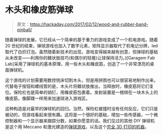 # 木头和橡皮筋弹球

> 原文：<https://hackaday.com/2017/02/12/wood-and-rubber-band-pinball/>

随着弹球的发展，它已经从一个简单的基于重力的游戏变成了一个机电游戏。随着 20 世纪的结束，弹球游戏也加入了数字元素，矩阵显示器取代了机电记分牌，led 取代了白炽灯泡。虽然随着新技术的出现，游戏变得越来越有创意，但弹球的基础从未改变——利用你的鳍状肢技巧(和偶尔的轻推)让球保持活力。)[Garagem Fab Lab]采用了弹球机的基本原理，用一些木头和橡皮筋，创造了一个非常漂亮的桌面弹球机。

这个游戏的计划需要用数控铣床切割木头，但是用拼图也可以很容易地制作出来。代替电子按钮和螺线管的是，木头片将鳍状肢推出，当释放时，橡皮筋将它们复位。保险杠也是简单的销钉，用橡皮筋包裹着。发射装置是一根绑在一块木头上的橡皮筋，像脚蹼一样用来加速球进入游戏区。

这种构造是对最早的弹球机的回归。当然，保险杠被撞时没有任何反应，它们只是被动的，但游戏看起来很有趣。这将是一个很好的基础，增加一些传感器，一个微控制器和一个显示器来跟踪分数，如果你愿意的话。我们见过的其他 DIY 弹球机是这个用 Meccano 和激光建造的[弹球游戏](http://hackaday.com/2016/12/07/arduino-laser-pinball-is-on-target/)，以及这个[完全 3D 打印的机器](https://hackaday.com/2016/11/06/tony-the-pinball-wizard-3d-prints-full-sized-pinball-machine/)。